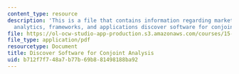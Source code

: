 ```yaml
---
content_type: resource
description: 'This is a file that contains information regarding marketing management:
  analytics, frameworks, and applications discover software for conjoint analysis'
file: https://ol-ocw-studio-app-production.s3.amazonaws.com/courses/15-810-marketing-management-analytics-frameworks-and-applications-fall-2015/b712f7f748a7b77b69b881498188ba92_MIT15_810F15_Discover.pdf
file_type: application/pdf
resourcetype: Document
title: Discover Software for Conjoint Analysis
uid: b712f7f7-48a7-b77b-69b8-81498188ba92
---
```

